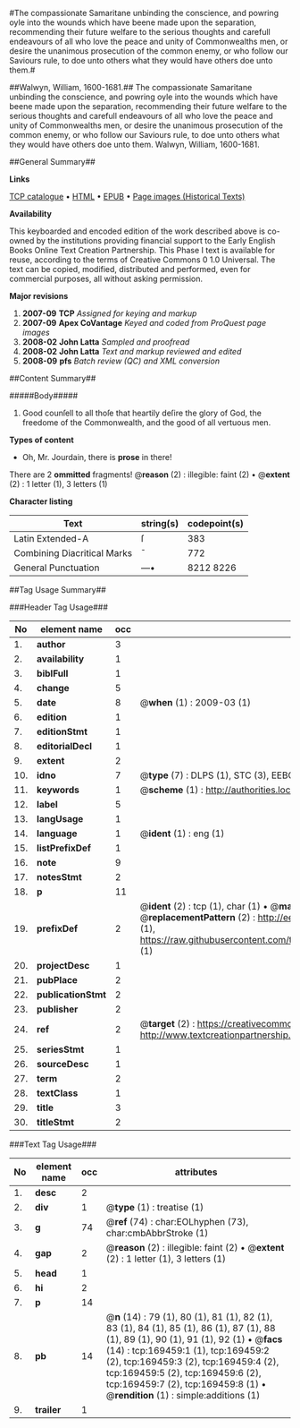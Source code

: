 #The compassionate Samaritane unbinding the conscience, and powring oyle into the wounds which have beene made upon the separation, recommending their future welfare to the serious thoughts and carefull endeavours of all who love the peace and unity of Commonwealths men, or desire the unanimous prosecution of the common enemy, or who follow our Saviours rule, to doe unto others what they would have others doe unto them.#

##Walwyn, William, 1600-1681.##
The compassionate Samaritane unbinding the conscience, and powring oyle into the wounds which have beene made upon the separation, recommending their future welfare to the serious thoughts and carefull endeavours of all who love the peace and unity of Commonwealths men, or desire the unanimous prosecution of the common enemy, or who follow our Saviours rule, to doe unto others what they would have others doe unto them.
Walwyn, William, 1600-1681.

##General Summary##

**Links**

[TCP catalogue](http://www.ota.ox.ac.uk/tcp/)  • 
[HTML](http://tei.it.ox.ac.uk/tcp/Texts-HTML/free/A97/A97095.html)  • 
[EPUB](http://tei.it.ox.ac.uk/tcp/Texts-EPUB/free/A97/A97095.epub) • 
[Page images (Historical Texts)](https://data.historicaltexts.jisc.ac.uk/view?pubId=eebo-99872386e&pageId=eebo-99872386e-169459-1)

**Availability**

This keyboarded and encoded edition of the
	       work described above is co-owned by the institutions
	       providing financial support to the Early English Books
	       Online Text Creation Partnership. This Phase I text is
	       available for reuse, according to the terms of Creative
	       Commons 0 1.0 Universal. The text can be copied,
	       modified, distributed and performed, even for
	       commercial purposes, all without asking permission.

**Major revisions**

1. __2007-09__ __TCP__ *Assigned for keying and markup*
1. __2007-09__ __Apex CoVantage__ *Keyed and coded from ProQuest page images*
1. __2008-02__ __John Latta__ *Sampled and proofread*
1. __2008-02__ __John Latta__ *Text and markup reviewed and edited*
1. __2008-09__ __pfs__ *Batch review (QC) and XML conversion*

##Content Summary##

#####Body#####

1. Good counſell to all thoſe that heartily deſire the glory of God, the freedome of the Commonwealth, and the good of all vertuous men.

**Types of content**

  * Oh, Mr. Jourdain, there is **prose** in there!

There are 2 **ommitted** fragments! 
 @__reason__ (2) : illegible: faint (2)  •  @__extent__ (2) : 1 letter (1), 3 letters (1)

**Character listing**


|Text|string(s)|codepoint(s)|
|---|---|---|
|Latin Extended-A|ſ|383|
|Combining             Diacritical Marks|̄|772|
|General Punctuation|—•|8212 8226|

##Tag Usage Summary##

###Header Tag Usage###

|No|element name|occ|attributes|
|---|---|---|---|
|1.|__author__|3||
|2.|__availability__|1||
|3.|__biblFull__|1||
|4.|__change__|5||
|5.|__date__|8| @__when__ (1) : 2009-03 (1)|
|6.|__edition__|1||
|7.|__editionStmt__|1||
|8.|__editorialDecl__|1||
|9.|__extent__|2||
|10.|__idno__|7| @__type__ (7) : DLPS (1), STC (3), EEBO-CITATION (1), PROQUEST (1), VID (1)|
|11.|__keywords__|1| @__scheme__ (1) : http://authorities.loc.gov/ (1)|
|12.|__label__|5||
|13.|__langUsage__|1||
|14.|__language__|1| @__ident__ (1) : eng (1)|
|15.|__listPrefixDef__|1||
|16.|__note__|9||
|17.|__notesStmt__|2||
|18.|__p__|11||
|19.|__prefixDef__|2| @__ident__ (2) : tcp (1), char (1)  •  @__matchPattern__ (2) : ([0-9\-]+):([0-9IVX]+) (1), (.+) (1)  •  @__replacementPattern__ (2) : http://eebo.chadwyck.com/downloadtiff?vid=$1&page=$2 (1), https://raw.githubusercontent.com/textcreationpartnership/Texts/master/tcpchars.xml#$1 (1)|
|20.|__projectDesc__|1||
|21.|__pubPlace__|2||
|22.|__publicationStmt__|2||
|23.|__publisher__|2||
|24.|__ref__|2| @__target__ (2) : https://creativecommons.org/publicdomain/zero/1.0/ (1), http://www.textcreationpartnership.org/docs/. (1)|
|25.|__seriesStmt__|1||
|26.|__sourceDesc__|1||
|27.|__term__|2||
|28.|__textClass__|1||
|29.|__title__|3||
|30.|__titleStmt__|2||


###Text Tag Usage###

|No|element name|occ|attributes|
|---|---|---|---|
|1.|__desc__|2||
|2.|__div__|1| @__type__ (1) : treatise (1)|
|3.|__g__|74| @__ref__ (74) : char:EOLhyphen (73), char:cmbAbbrStroke (1)|
|4.|__gap__|2| @__reason__ (2) : illegible: faint (2)  •  @__extent__ (2) : 1 letter (1), 3 letters (1)|
|5.|__head__|1||
|6.|__hi__|2||
|7.|__p__|14||
|8.|__pb__|14| @__n__ (14) : 79 (1), 80 (1), 81 (1), 82 (1), 83 (1), 84 (1), 85 (1), 86 (1), 87 (1), 88 (1), 89 (1), 90 (1), 91 (1), 92 (1)  •  @__facs__ (14) : tcp:169459:1 (1), tcp:169459:2 (2), tcp:169459:3 (2), tcp:169459:4 (2), tcp:169459:5 (2), tcp:169459:6 (2), tcp:169459:7 (2), tcp:169459:8 (1)  •  @__rendition__ (1) : simple:additions (1)|
|9.|__trailer__|1||
